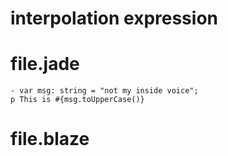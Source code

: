 # interpolation expression

# file.jade
```jade
- var msg: string = "not my inside voice";
p This is #{msg.toUpperCase()}
```

# file.blaze
```javascript
```
